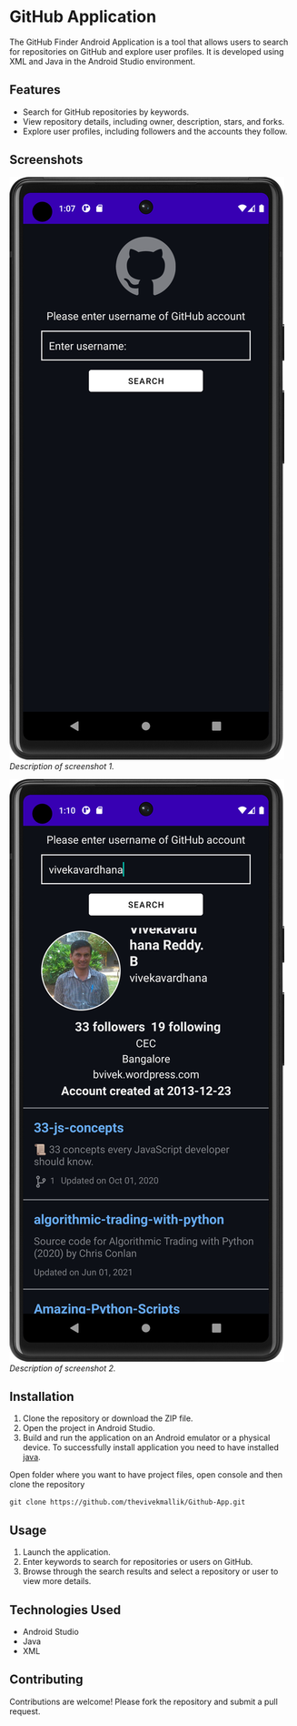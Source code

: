 # GitHub Application

The GitHub Finder Android Application is a tool that allows users to search for repositories on GitHub and explore user profiles. It is developed using XML and Java in the Android Studio environment.

## Features

- Search for GitHub repositories by keywords.
- View repository details, including owner, description, stars, and forks.
- Explore user profiles, including followers and the accounts they follow.

## Screenshots

![Screenshot 1](app/src/main/resources/snapshot/33.png)
*Description of screenshot 1.*

![Screenshot 2](app/src/main/resources/snapshot/66.png)
*Description of screenshot 2.*

## Installation

1. Clone the repository or download the ZIP file.
2. Open the project in Android Studio.
3. Build and run the application on an Android emulator or a physical device.
To successfully install application you need to have installed [java](https://www.java.com/en/).

Open folder where you want to have project files, open console and then clone the repository

    git clone https://github.com/thevivekmallik/Github-App.git

## Usage

1. Launch the application.
2. Enter keywords to search for repositories or users on GitHub.
3. Browse through the search results and select a repository or user to view more details.

## Technologies Used

- Android Studio
- Java
- XML

## Contributing

Contributions are welcome! Please fork the repository and submit a pull request.



